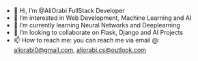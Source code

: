 - 👋 Hi, I’m @AliOrabi FullStack Developer
- 👀 I’m interested in Web Development, Machine Learning and AI
- 🌱 I’m currently learning Neural Networks and Deeplearning 
- 💞️ I’m looking to collaborate on Flask, Django and AI Projects
- 📫 How to reach me: you can reach me via email @: aliorabi0@gmail.com, aliorabi.cs@outlook.com

<!---
AliOrabi/AliOrabi is a ✨ special ✨ repository because its `README.md` (this file) appears on your GitHub profile.
You can click the Preview link to take a look at your changes.
--->
